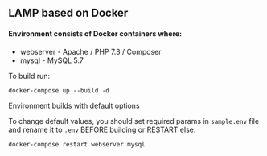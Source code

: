## LAMP based on Docker

#### Environment consists of Docker containers where:
- webserver - Apache / PHP 7.3 / Composer
- mysql - MySQL 5.7

To build run:
```
docker-compose up --build -d
```
Environment builds with default options 

To change default values, you should set required params in `sample.env` file and rename it to `.env` BEFORE building or RESTART else.
```
docker-compose restart webserver mysql
```
